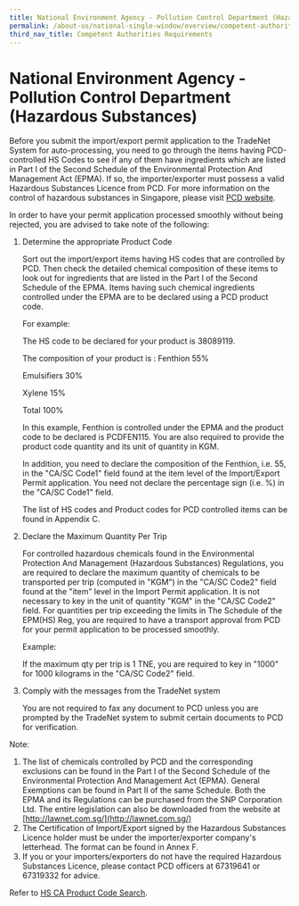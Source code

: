 ```yaml
---
title: National Environment Agency - Pollution Control Department (Hazardous Substances)
permalink: /about-us/national-single-window/overview/competent-authorities-requirements/hazardous-substances
third_nav_title: Competent Authorities Requirements
---
```



# National Environment Agency - Pollution Control Department (Hazardous Substances)

Before you submit the import/export permit application to the TradeNet System for auto-processing, you need to go through the items having PCD-controlled HS Codes to see if any of them have ingredients which are listed in Part I of the Second Schedule of the Environmental Protection And Management Act (EPMA). If so, the importer/exporter must possess a valid Hazardous Substances Licence from PCD. For more information on the control of hazardous substances in Singapore, please visit  [PCD website](http://www.nea.gov.sg/anti-pollution-radiation-protection/chemical-safety/hazardous-substances/management-of-hazardous-substances).

In order to have your permit application processed smoothly without being rejected, you are advised to take note of the following:

1.  Determine the appropriate Product Code  
    
    Sort out the import/export items having HS codes that are controlled by PCD. Then check the detailed chemical composition of these items to look out for ingredients that are listed in the Part I of the Second Schedule of the EPMA. Items having such chemical ingredients controlled under the EPMA are to be declared using a PCD product code.
    
    For example:
    
    The HS code to be declared for your product is 38089119.
    
    The composition of your product is : Fenthion 55%
    
    Emulsifiers 30%
    
    Xylene 15%
    
    Total 100%
    
    In this example, Fenthion is controlled under the EPMA and the product code to be declared is PCDFEN115. You are also required to provide the product code quantity and its unit of quantity in KGM.
    
    In addition, you need to declare the composition of the Fenthion, i.e. 55, in the "CA/SC Code1" field found at the item level of the Import/Export Permit application. You need not declare the percentage sign (i.e. %) in the "CA/SC Code1" field.
    
    The list of HS codes and Product codes for PCD controlled items can be found in Appendix C.
    
2.  Declare the Maximum Quantity Per Trip  
    
    For controlled hazardous chemicals found in the Environmental Protection And Management (Hazardous Substances) Regulations, you are required to declare the maximum quantity of chemicals to be transported per trip (computed in "KGM") in the "CA/SC Code2" field found at the "item" level in the Import Permit application. It is not necessary to key in the unit of quantity "KGM" in the "CA/SC Code2" field. For quantities per trip exceeding the limits in The Schedule of the EPM(HS) Reg, you are required to have a transport approval from PCD for your permit application to be processed smoothly.
    
    Example:
    
    If the maximum qty per trip is 1 TNE, you are required to key in "1000" for 1000 kilograms in the "CA/SC Code2" field.
    
3.  Comply with the messages from the TradeNet system  
    
    You are not required to fax any document to PCD unless you are prompted by the TradeNet system to submit certain documents to PCD for verification.
    

Note:

1.  The list of chemicals controlled by PCD and the corresponding exclusions can be found in the Part I of the Second Schedule of the Environmental Protection And Management Act (EPMA). General Exemptions can be found in Part II of the same Schedule. Both the EPMA and its Regulations can be purchased from the SNP Corporation Ltd. The entire legislation can also be downloaded from the website at  [http://lawnet.com.sg/](http://lawnet.com.sg/)
2.  The Certification of Import/Export signed by the Hazardous Substances Licence holder must be under the importer/exporter company's letterhead. The format can be found in Annex F.
3.  If you or your importers/exporters do not have the required Hazardous Substances Licence, please contact PCD officers at 67319641 or 67319332 for advice.

Refer to [HS CA Product Code Search](https://www.tradenet.gov.sg/tradenet/portlets/search/searchHSCA/searchInitHSCA.do).
